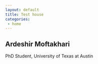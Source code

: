 ```yaml
---
layout: default
title: Test house 
categories:
 - home
---
```


## Ardeshir Moftakhari
PhD Student, University of Texas at Austin <br />

